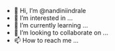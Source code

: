 - 👋 Hi, I’m @nandiniindrale
- 👀 I’m interested in ...
- 🌱 I’m currently learning ...
- 💞️ I’m looking to collaborate on ...
- 📫 How to reach me ...

<!---
nandiniindrale/nandiniindrale is a ✨ special ✨ repository because its `README.md` (this file) appears on your GitHub profile.
You can click the Preview link to take a look at your changes.
--->
